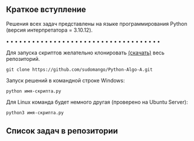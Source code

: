 ## Краткое вступление

Решения всех задач представлены на языке программирования Python (версия интерпретатора = 3.10.12).

• • • • • • • • • • • • • • • • • • • • • • • • • • • • • • • • • • • •

Для запуска скриптов желательно клонировать [(скачать)](https://github.com/sudomango/Python-Algo-A/archive/refs/heads/main.zip) весь репозиторий.

```shell
git clone https://github.com/sudomango/Python-Algo-A.git
```

Запуск решений в командной строке Windows:

```shell
python имя-скрипта.py
```

Для Linux команда будет немного другая (проверено на Ubuntu Server):

```bash
python3 имя-скрипта.py
```

## Список задач в репозитории